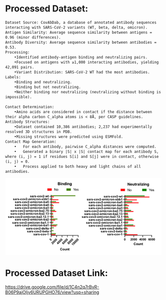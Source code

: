 
# Processed Dataset: 

	Dataset Source: CovAbDab, a database of annotated antibody sequences interacting with SARS-CoV-2 variants (WT, beta, delta, omicron).
	Antigen Similarity: Average sequence similarity between antigens = 0.96 (minor differences).
	Antibody Diversity: Average sequence similarity between antibodies = 0.53.
	Processing:
		•Identified antibody-antigen binding and neutralizing pairs.
		•Focused on antigens with ≥1,000 interacting antibodies, yielding 42,091 pairs.
		•Variant Distribution: SARS-CoV-2 WT had the most antibodies.
	Labels:
		•Binding and neutralizing.
		•Binding but not neutralizing.
		•Neither binding nor neutralizing (neutralizing without binding is impossible). 

	Contact Determination:
		•Amino acids are considered in contact if the distance between their alpha carbon C_alpha atoms is < 8Å, per CASP guidelines.
	Antibody Structures:
		•Dataset contained 10,386 antibodies; 2,237 had experimentally resolved 3D structures in PDB.
		•Missing structures were predicted using ESMFold.
	Contact Map Generation:
		•	For each antibody, pairwise C_alpha distances were computed.
		•	Generated a binary |S| x |S| contact map for each antibody S, where (i, j) = 1 if residues S[i] and S[j] were in contact, otherwise (i, j) = 0.
		•	Process applied to both heavy and light chains of all antibodies.





![alt text](data_count.png)



# Processed Dataset Link:  

https://drive.google.com/file/d/1C4n2q7rBvR-B06P9ajOIjv6URUPGHO76/view?usp=sharing 
